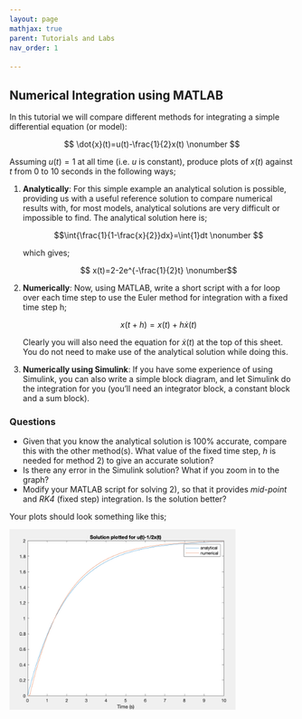 ```yaml
---
layout: page
mathjax: true
parent: Tutorials and Labs
nav_order: 1

---
```


## Numerical Integration using MATLAB

In this tutorial we will compare different methods for integrating a simple differential equation (or model):

$$ \dot{x}(t)=u(t)-\frac{1}{2}x(t) \nonumber $$

Assuming $u(t)=1$ at all time (i.e. $u$ is constant), produce plots of $x(t)$ against $t$ from 0 to 10 seconds in the following ways;

1. **Analytically**: For this simple example an analytical solution is possible, providing us with a useful reference solution to compare numerical results with, for most models, analytical solutions are very difficult or impossible to find. The analytical solution here is;

    $$\int{\frac{1}{1-\frac{x}{2}}dx}=\int{1}dt \nonumber $$

    which gives;

    $$ x(t)=2-2e^{-\frac{1}{2}t} \nonumber$$

2. **Numerically**: Now, using MATLAB, write a short script with a for loop over each time step to use the Euler method for integration with a fixed time step h;

    $$ x(t+h)=x(t)+h\dot{x}(t) \nonumber$$

    Clearly you will also need the equation for $\dot{x}(t)$ at the top of this sheet. You do not need to make use of the analytical solution while doing this.

3. **Numerically using Simulink**: If you have some experience of using Simulink, you can also write a simple block diagram, and let Simulink do the integration for you (you’ll need an integrator block, a constant block and a sum block).

### Questions

* Given that you know the analytical solution is 100% accurate, compare this with the other method(s). What value of the fixed time step, $h$ is needed for method 2) to give an accurate solution?
* Is there any error in the Simulink solution? What if you zoom in to the graph?
* Modify your MATLAB script for solving 2), so that it provides *mid-point* and *RK4* (fixed step) integration. Is the solution better?

Your plots should look something like this;

<img src="figs/numerical_integration_sol.png" width=400>
